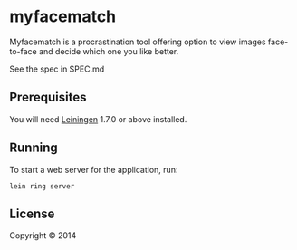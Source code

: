 # myfacematch

Myfacematch is a procrastination tool offering option to view images face-to-face and decide which one you like better.

See the spec in SPEC.md

## Prerequisites

You will need [Leiningen][1] 1.7.0 or above installed.

[1]: https://github.com/technomancy/leiningen

## Running

To start a web server for the application, run:

    lein ring server

## License

Copyright © 2014
